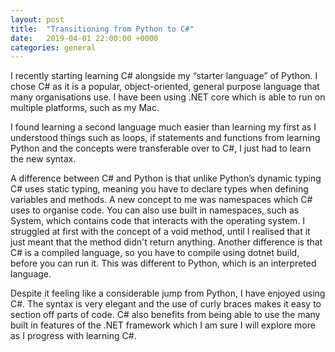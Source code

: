 ```yaml
---
layout: post
title:  "Transitioning from Python to C#"
date:   2019-04-01 22:00:00 +0000
categories: general
---
```

I recently starting learning C# alongside my “starter language” of Python. I chose C# as it is a popular, object-oriented, general purpose language that many organisations use. I have been using .NET core which is able to run on multiple platforms, such as my Mac.

I found learning a second language much easier than learning my first as I understood things such as loops, if statements and functions from learning Python and the concepts were transferable over to C#, I just had to learn the new syntax.

A difference between C# and Python is that unlike Python’s dynamic typing C# uses static typing, meaning you have to declare types when defining variables and methods. A new concept to me was namespaces which C# uses to organise code. You can also use built in namespaces, such as System, which contains code that interacts with the operating system. I struggled at first with the concept of a void method, until I realised that it just meant that the method didn't return anything. Another difference is that C# is a compiled language, so you have to compile using dotnet build, before you can run it. This was different to Python, which is an interpreted language.

Despite it feeling like a considerable jump from Python, I have enjoyed using C#. The syntax is very elegant and the use of curly braces makes it easy to section off parts of code. C# also benefits from being able to use the many built in features of the .NET framework which I am sure I will explore more as I progress with learning C#.